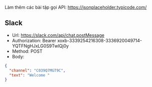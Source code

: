 Làm thêm các bài tập gọi API:
https://jsonplaceholder.typicode.com/

## Slack

- Url: https://slack.com/api/chat.postMessage
- Authorization: Bearer xoxb-3339254216308-3336920049714-YQTFNgHJxLG0S9TwlQj0y
- Method: POST
- Body:

```json
{
  "channel": "C039Q7MGT9C",
  "text": "Welcome "
}
```
